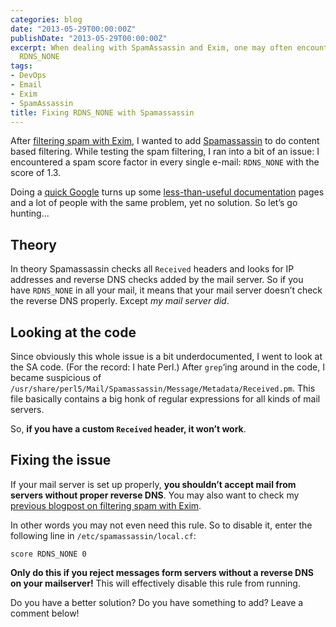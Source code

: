 ```yaml
---
categories: blog
date: "2013-05-29T00:00:00Z"
publishDate: "2013-05-29T00:00:00Z"
excerpt: When dealing with SpamAssassin and Exim, one may often encounter a mysterious
  RDNS_NONE
tags:
- DevOps
- Email
- Exim
- SpamAssassin
title: Fixing RDNS_NONE with Spamassassin
---
```


After [filtering spam with Exim](/blog/filtering-spam-with-exim-only/), I wanted to add [Spamassassin](http://spamassassin.apache.org/) to do content based filtering. While testing the spam filtering, I ran into a bit of an issue: I encountered a spam score factor in every single e-mail: `RDNS_NONE` with the score of 1.3.

Doing a [quick Google](http://www.google.com/?q=RDNS_NONE) turns up some [less-than-useful documentation](http://wiki.apache.org/spamassassin/Rules/RDNS_NONE) pages and a lot of people with the same problem, yet no solution. So let’s go hunting…

## Theory

In theory Spamassassin checks all `Received` headers and looks for IP addresses and reverse DNS checks added by the mail server. So if you have `RDNS_NONE` in all your mail, it means that your mail server doesn’t check the reverse DNS properly. Except _my mail server did_.

## Looking at the code

Since obviously this whole issue is a bit underdocumented, I went to look at the SA code. (For the record: I hate Perl.) After `grep`‘ing around in the code, I became suspicious of `/usr/share/perl5/Mail/Spamassassin/Message/Metadata/Received.pm`. This file basically contains a big honk of regular expressions for all kinds of mail servers.

So, **if you have a custom `Received` header, it won’t work**.

## Fixing the issue

If your mail server is set up properly, **you shouldn’t accept mail from servers without proper reverse DNS**. You may also want to check my [previous blogpost on filtering spam with Exim](/blog/filtering-spam-with-exim-only/).

In other words you may not even need this rule. So to disable it, enter the following line in `/etc/spamassassin/local.cf`:

```
score RDNS_NONE 0
```

**Only do this if you reject messages form servers without a reverse DNS on your mailserver!** This will effectively disable this rule from running.

Do you have a better solution? Do you have something to add? Leave a comment below!
